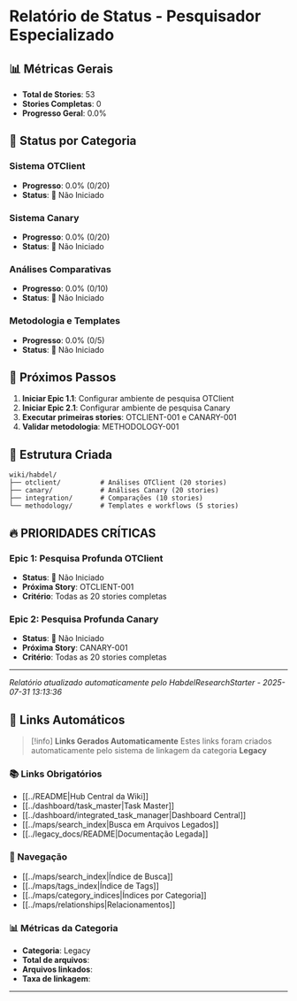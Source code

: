 # Relatório de Status - Pesquisador Especializado

## 📊 Métricas Gerais

- **Total de Stories**: 53
- **Stories Completas**: 0
- **Progresso Geral**: 0.0%

## 🎯 Status por Categoria

### Sistema OTClient
- **Progresso**: 0.0% (0/20)
- **Status**: 🔴 Não Iniciado

### Sistema Canary
- **Progresso**: 0.0% (0/20)
- **Status**: 🔴 Não Iniciado

### Análises Comparativas
- **Progresso**: 0.0% (0/10)
- **Status**: 🔴 Não Iniciado

### Metodologia e Templates
- **Progresso**: 0.0% (0/5)
- **Status**: 🔴 Não Iniciado

## 🚀 Próximos Passos

1. **Iniciar Epic 1.1**: Configurar ambiente de pesquisa OTClient
2. **Iniciar Epic 2.1**: Configurar ambiente de pesquisa Canary
3. **Executar primeiras stories**: OTCLIENT-001 e CANARY-001
4. **Validar metodologia**: METHODOLOGY-001

## 📁 Estrutura Criada

```
wiki/habdel/
├── otclient/          # Análises OTClient (20 stories)
├── canary/            # Análises Canary (20 stories)  
├── integration/       # Comparações (10 stories)
└── methodology/       # Templates e workflows (5 stories)
```

## 🔥 **PRIORIDADES CRÍTICAS**

### **Epic 1: Pesquisa Profunda OTClient**
- **Status**: 🔴 Não Iniciado
- **Próxima Story**: OTCLIENT-001
- **Critério**: Todas as 20 stories completas

### **Epic 2: Pesquisa Profunda Canary**
- **Status**: 🔴 Não Iniciado
- **Próxima Story**: CANARY-001
- **Critério**: Todas as 20 stories completas

---
*Relatório atualizado automaticamente pelo HabdelResearchStarter - 2025-07-31 13:13:36*

## 🔗 **Links Automáticos**

> [!info] **Links Gerados Automaticamente**
> Estes links foram criados automaticamente pelo sistema de linkagem da categoria **Legacy**

### **📚 Links Obrigatórios**
- [[../README|Hub Central da Wiki]]
- [[../dashboard/task_master|Task Master]]
- [[../dashboard/integrated_task_manager|Dashboard Central]]
- [[../maps/search_index|Busca em Arquivos Legados]]
- [[../legacy_docs/README|Documentação Legada]]

### **🧭 Navegação**
- [[../maps/search_index|Índice de Busca]]
- [[../maps/tags_index|Índice de Tags]]
- [[../maps/category_indices|Índices por Categoria]]
- [[../maps/relationships|Relacionamentos]]

### **📊 Métricas da Categoria**
- **Categoria**: Legacy
- **Total de arquivos**: <!-- Contador automático -->
- **Arquivos linkados**: <!-- Contador automático -->
- **Taxa de linkagem**: <!-- Percentual automático -->

---

